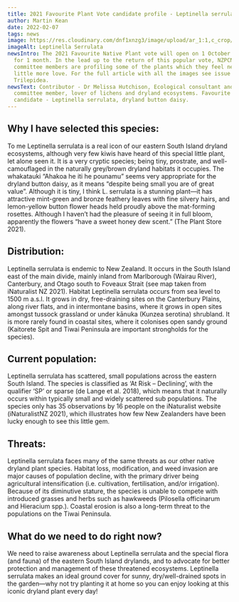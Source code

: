 ```yaml
---
title: 2021 Favourite Plant Vote candidate profile - Leptinella serrulata
author: Martin Kean
date: 2022-02-07
tags: news
image: https://res.cloudinary.com/dnf1xnzg3/image/upload/ar_1:1,c_crop/v1648420484/ADT1-Web/cordyline-banksii_pl0pms.webp
imageAlt: Leptinella Serrulata
newsIntro: The 2021 Favourite Native Plant vote will open on 1 October and run
  for 1 month. In the lead up to the return of this popular vote, NZPCN
  committee members are profiling some of the plants which they feel need a
  little more love. For the full article with all the images see issue 210 of
  Trilepidea.
newsText: Contributor - Dr Melissa Hutchison, Ecological consultant and NZPCN
  committee member, lover of lichens and dryland ecosystems. Favourite plant
  candidate - Leptinella serrulata, dryland button daisy.
---
```


## Why I have selected this species: 
To me Leptinella serrulata is a real icon of our eastern South Island dryland ecosystems, although very few kiwis have heard of this special little plant, let alone seen it. It is a very cryptic species; being tiny, prostrate, and well-camouflaged in the naturally grey/brown dryland habitats it occupies. The whakatauki “Ahakoa he iti he pounamu” seems very appropriate for the dryland button daisy, as it means “despite being small you are of great value”. Although it is tiny, I think L. serrulata is a stunning plant—it has attractive mint-green and bronze feathery leaves with fine silvery hairs, and lemon-yellow button flower heads held proudly above the mat-forming rosettes. Although I haven’t had the pleasure of seeing it in full bloom, apparently the flowers “have a sweet honey dew scent.” (The Plant Store 2021).


## Distribution: 
Leptinella serrulata is endemic to New Zealand. It occurs in the South Island east of the main divide, mainly inland from Marlborough (Wairau River), Canterbury, and Otago south to Foveaux Strait (see map taken from iNaturalist NZ 2021). Habitat Leptinella serrulata occurs from sea level to 1500 m a.s.l. It grows in dry, free-draining sites on the Canterbury Plains, along river flats, and in intermontane basins, where it grows in open sites amongst tussock grassland or under kānuka (Kunzea serotina) shrubland. It is more rarely found in coastal sites, where it colonises open sandy ground (Kaitorete Spit and Tiwai Peninsula are important strongholds for the species).

## Current population: 
Leptinella serrulata has scattered, small populations across the eastern South Island. The species is classified as ‘At Risk – Declining’, with the qualifier ‘SP’ or sparse (de Lange et al. 2018), which means that it naturally occurs within typically small and widely scattered sub populations. The species only has 35 observations by 16 people on the iNaturalist website (iNaturalistNZ 2021), which illustrates how few New Zealanders have been lucky enough to see this little gem.

## Threats: 
Leptinella serrulata faces many of the same threats as our other native dryland plant species. Habitat loss, modification, and weed invasion are major causes of population decline, with the primary driver being agricultural intensification (i.e. cultivation, fertilisation, and/or irrigation). Because of its diminutive stature, the species is unable to compete with introduced grasses and herbs such as hawkweeds (Pilosella officinarum and Hieracium spp.). Coastal erosion is also a long-term threat to the populations on the Tiwai Peninsula.

## What do we need to do right now? 
We need to raise awareness about Leptinella serrulata and the special flora (and fauna) of the eastern South Island drylands, and to advocate for better protection and management of these threatened ecosystems. Leptinella serrulata makes an ideal ground cover for sunny, dry/well-drained spots in the garden—why not try planting it at home so you can enjoy looking at this iconic dryland plant every day!